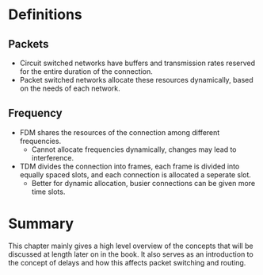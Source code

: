 
# Definitions 

## Packets 

* Circuit switched networks have buffers and transmission rates reserved for the entire duration of the connection. 
* Packet switched networks allocate these resources dynamically, based on the needs of each network. 

## Frequency

* FDM shares the resources of the connection among different frequencies.
	* Cannot allocate frequencies dynamically, changes may lead to interference. 
* TDM divides the connection into frames, each frame is divided into equally spaced slots, and each connection is allocated a seperate slot. 
	* Better for dynamic allocation, busier connections can be given more time slots. 

# Summary

This chapter mainly gives a high level overview of the concepts that will be discussed at length later on in the book. It also serves as an introduction to the concept of delays and how this affects packet switching and routing. 
